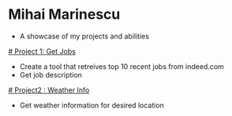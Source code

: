# Mihai Marinescu
* A showcase of my projects and abilities

[# Project 1: Get Jobs](https://github.com/mihai-mrnsc/GetJobs)
* Create a tool that retreives top 10 recent jobs from indeed.com
* Get job description

[# Project2 : Weather Info](https://github.com/mihai-mrnsc/WeatherInfo/blob/main/README.md)
* Get weather information for desired location
